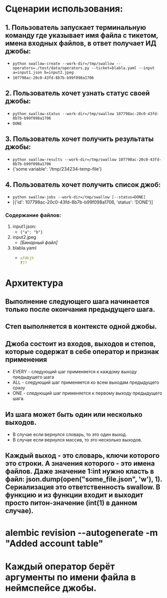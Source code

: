 # Сценарии использования:
## 1. Пользователь запускает терминальную команду где указывает имя файла с тикетом, имена входных файлов, в ответ получает ИД джобы:
- `python swallow-create --work-dir=/tmp/swallow --operators=./test/data/operators.py --ticket=blabla.yaml --input a=input1.json b=input2.jpeg`
- `107798ac-20c0-43fd-8b7b-b99f098a1706`
## 2. Пользователь хочет узнать статус своей джобы:
- `python swallow-status --work-dir=/tmp/swallow 107798ac-20c0-43fd-8b7b-b99f098a1706`
- `DONE`
## 3. Пользователь хочет получить результаты джобы:
- `python swallow-results --work-dir=/tmp/swallow 107798ac-20c0-43fd-8b7b-b99f098a1706`
- {'some variable': '/tmp/234234-temp-file'}
## 4. Пользователь хочет получить список джоб:
- `python swallow-jobs --work-dir=/tmp/swallow [--status=DONE]`
- [{'id': 107798ac-20c0-43fd-8b7b-b99f098a1706, 'status': 'DONE'}]
### Содержание файлов:
1. input1.json:
   - `{"a": "b"}`
2. input2.jpeg
   - *[Бинарный файл]*
3. blabla.yaml
   - ```yaml
     afdkjh
     ???
     ```

# Архитектура
## Выполнение следующего шага начинается только после окончания предыдущего шага.
## Степ выполняется в контексте одной джобы.
## Джоба состоит из входов, выходов и степов, которые содержат в себе оператор и признак применения
- EVERY - следующий шаг применяется к каждому выходу предыдущего шага
- ALL - следующий шаг применяется ко всем выходам предыдущего сразу
- ONE - следующий шаг применяется к первому выходу предыдущего шага.
## Из шага может быть один или несколько выходов.
- В случае если вернулся словарь, то это один выход.
- В случае если вернулся массив, то это несколько выходов. 
## Каждый выход - это словарь, ключи которого это строки. А значения которого - это имена файлов. Даже значение 1:int нужно класть в файл: json.dump(open("some_file.json", 'w'), 1). Сериализация это ответственность swallow. В функцию и из функции входит и выходит просто питон-значение (int(1) в данном случае).

# alembic revision --autogenerate -m "Added account table"

# Каждый оператор берёт аргументы по имени файла в неймспейсе джобы.